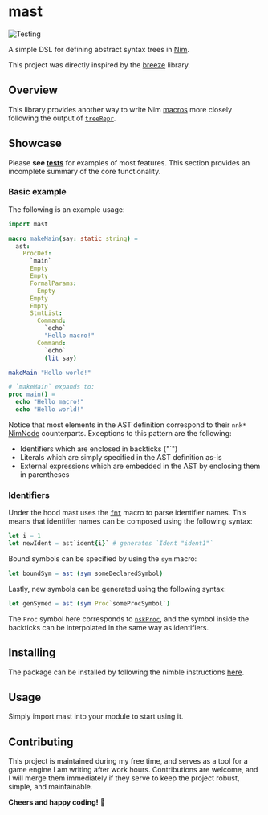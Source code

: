 # mast

![Testing](https://github.com/n0bra1n3r/mast/actions/workflows/test.yml/badge.svg)

A simple DSL for defining abstract syntax trees in [Nim](https://nim-lang.org/).

This project was directly inspired by the [breeze](https://github.com/alehander92/breeze)
library.

## Overview

This library provides another way to write Nim [macros](https://nim-lang.org/docs/macros.html)
more closely following the output of [`treeRepr`](https://nim-lang.org/docs/macros.html#treeRepr%2CNimNode).

## Showcase

Please **see [tests](tests/)** for examples of most features. This section
provides an incomplete summary of the core functionality.

### Basic example

The following is an example usage:

```nim
import mast

macro makeMain(say: static string) =
  ast:
    ProcDef:
      `main`
      Empty
      Empty
      FormalParams:
        Empty
      Empty
      Empty
      StmtList:
        Command:
          `echo`
          "Hello macro!"
        Command:
          `echo`
          (lit say)

makeMain "Hello world!"
```

```nim
# `makeMain` expands to:
proc main() =
  echo "Hello macro!"
  echo "Hello world!"
```

Notice that most elements in the AST definition correspond to their `nnk*`
[NimNode](https://nim-lang.org/docs/macros.html#NimNodeKind) counterparts.
Exceptions to this pattern are the following:

* Identifiers which are enclosed in backticks ("`")
* Literals which are simply specified in the AST definition as-is
* External expressions which are embedded in the AST by enclosing them in
parentheses

### Identifiers

Under the hood mast uses the [`fmt`](https://nim-lang.org/docs/strformat.html#fmt.m%2Cstaticstring%2Cstaticchar%2Cstaticchar)
macro to parse identifier names. This means that identifier names can be
composed using the following syntax:

```nim
let i = 1
let newIdent = ast`ident{i}` # generates `Ident "ident1"`
```

Bound symbols can be specified by using the `sym` macro:

```nim
let boundSym = ast (sym someDeclaredSymbol)
```

Lastly, new symbols can be generated using the following syntax:

```nim
let genSymed = ast (sym Proc`someProcSymbol`)
```

The `Proc` symbol here corresponds to [`nskProc`](https://nim-lang.org/docs/macros.html#NimSymKind),
and the symbol inside the backticks can be interpolated in the same way as
identifiers.

## Installing

The package can be installed by following the nimble instructions
[here](https://github.com/nim-lang/nimble#nimble-install).

## Usage

Simply import mast into your module to start using it.

## Contributing

This project is maintained during my free time, and serves as a tool for a game
engine I am writing after work hours. Contributions are welcome, and I will
merge them immediately if they serve to keep the project robust, simple, and
maintainable.

**Cheers and happy coding!** 🍺

